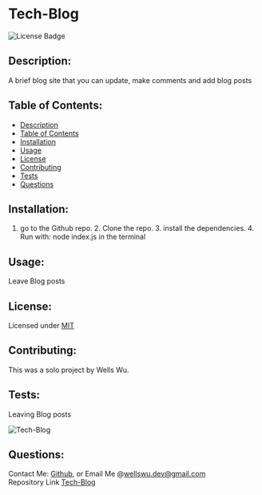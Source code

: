 # Tech-Blog  
  ![License Badge](https://img.shields.io/badge/license-MIT-green)
  
  ## Description:  
  A brief blog site that you can update, make comments and add blog posts

  ## Table of Contents:  
  - [Description](#-description)
  - [Table of Contents](#-table-of-contents)
  - [Installation](#-installation)
  - [Usage](#-usage)
  - [License](#-license)
  - [Contributing](#-contributing)
  - [Tests](#-tests)
  - [Questions](#-questions)

  ## Installation:  
  1. go to the Github repo. 2. Clone the repo. 3. install the dependencies. 4. Run with: node index.js in the terminal

  ## Usage:  
  Leave Blog posts
  
  ## License:  
  Licensed under [MIT](./LICENSE)
  
  ## Contributing:  
  This was a solo project by Wells Wu.
  
  ## Tests:  
  Leaving Blog posts

  ![Tech-Blog](./image/image)
  
  ## Questions:  
  Contact Me: [Github](https://gist.github.com/WellsWu4621), or Email Me @wellswu.dev@gmail.com  
  Repository Link [Tech-Blog](https://github.com/WellsWu4621/Tech-Blog)


